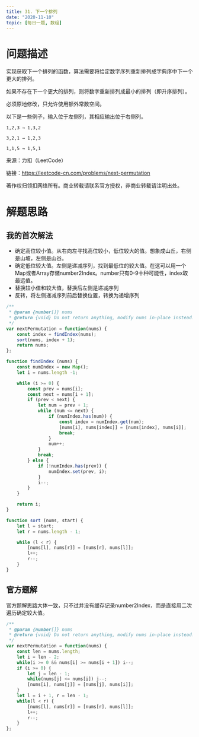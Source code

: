 ```yaml
---
title: 31. 下一个排列
date: "2020-11-10"
topic: [每日一题, 数组]
---
```


# 问题描述

实现获取下一个排列的函数，算法需要将给定数字序列重新排列成字典序中下一个更大的排列。

如果不存在下一个更大的排列，则将数字重新排列成最小的排列（即升序排列）。

必须原地修改，只允许使用额外常数空间。

以下是一些例子，输入位于左侧列，其相应输出位于右侧列。


`1,2,3 → 1,3,2`

`3,2,1 → 1,2,3`

`1,1,5 → 1,5,1`



来源：力扣（LeetCode）

链接：https://leetcode-cn.com/problems/next-permutation

著作权归领扣网络所有。商业转载请联系官方授权，非商业转载请注明出处。


# 解题思路

## 我的首次解法

- 确定高位较小值。从右向左寻找高位较小，低位较大的值。想象成山丘，右侧是山坡，左侧是山谷。
- 确定低位较大值。左侧是递减序列，找到最低位的较大值。在这可以用一个Map或者Array存储number2Index。number只有0-9十种可能性，index取最远值。
- 替换较小值和较大值，替换后左侧是递减序列
- 反转，将左侧递减序列前后替换位置，转换为递增序列

``` js
/**
 * @param {number[]} nums
 * @return {void} Do not return anything, modify nums in-place instead.
 */
var nextPermutation = function(nums) {
    const index = findIndex(nums);
    sort(nums, index + 1);
    return nums;
};

function findIndex (nums) {
    const numIndex = new Map();
    let i = nums.length -1;

    while (i >= 0) {
        const prev = nums[i];
        const next = nums[i + 1];
        if (prev < next) {
            let num = prev + 1;
            while (num <= next) {
                if (numIndex.has(num)) {
                    const index = numIndex.get(num);
                    [nums[i], nums[index]] = [nums[index], nums[i]];
                    break;
                }
                num++;
            }
            break;
        } else {
            if (!numIndex.has(prev)) {
                numIndex.set(prev, i);
            }
            i--;
        }
    }

    return i;
}

function sort (nums, start) {
    let l = start;
    let r = nums.length - 1;

    while (l < r) {
        [nums[l], nums[r]] = [nums[r], nums[l]];
        l++;
        r--;
    }
}
```

## 官方题解

官方题解思路大体一致，只不过并没有缓存记录number2Index，而是直接用二次遍历确定较大值。

``` js
/**
 * @param {number[]} nums
 * @return {void} Do not return anything, modify nums in-place instead.
 */
var nextPermutation = function(nums) {
    const len = nums.length;
    let i = len - 2;
    while(i >= 0 && nums[i] >= nums[i + 1]) i--;
    if (i >= 0) {
        let j = len - 1;
        while(nums[j] <= nums[i]) j--;
        [nums[i], nums[j]] = [nums[j], nums[i]];
    }
    let l = i + 1, r = len - 1;
    while(l < r) {
        [nums[l], nums[r]] = [nums[r], nums[l]];
        l++;
        r--;
    }
};
```